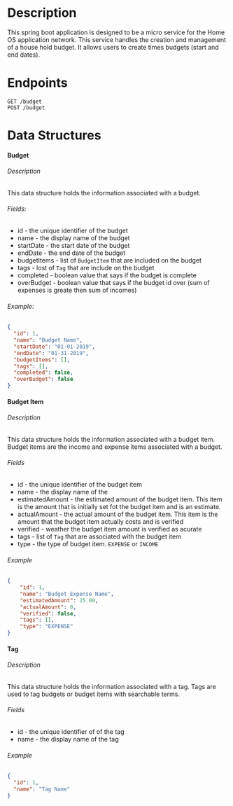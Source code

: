 # Description
This spring boot application is designed to be a micro service for the Home OS application network. This service handles
the creation and management of a house hold budget. It allows users to create times budgets (start and end dates). 


# Endpoints
```
GET /budget
POST /budget
```

# Data Structures
#### Budget
###### Description
This data structure holds the information associated with a budget.
###### Fields:
* id - the unique identifier of the budget
* name - the display name of the budget
* startDate - the start date of the budget
* endDate - the end date of the budget
* budgetItems - list of ```BudgetItem``` that are included on the budget
* tags - lost of ```Tag``` that are include on the budget
* completed - boolean value that says if the budget is complete
* overBudget - boolean value that says if the budget id over (sum of expenses is greate then sum of incomes)
###### Example:
```json
{
  "id": 1,
  "name": "Budget Name",
  "startDate": "01-01-2019",
  "endDate": "01-31-2019",
  "budgetItems": [],
  "tags": [],
  "completed": false,
  "overBudget": false
}
```
#### Budget Item
###### Description
This data structure holds the information associated with a budget item. Budget items are the income and expense items associated with a budget.
###### Fields
* id - the unique identifier of the budget item
* name - the display name of the 
* estimatedAmount - the estimated amount of the budget item. This item is the amount that is initially set 
fot the budget item and is an estimate.
* actualAmount - the actual amount of the budget item. This item is the amount that the budget item actually costs and is verified
* verified - weather the budget item amount is verified as acurate
* tags - list of ```Tag``` that are associated with the budget item
* type - the type of budget item. ```EXPENSE``` or ```INCOME```
###### Example
```json
{
    "id": 1,
    "name": "Budget Expense Name",
    "estimatedAmount": 25.00,
    "actualAmount": 0,
    "verified": false,
    "tags": [],
    "type": "EXPENSE"
}
```

#### Tag
###### Description
This data structure holds the information associated with a tag. Tags are used to tag budgets or budget items with searchable terms.
###### Fields
  * id - the unique identifier of of the tag
  * name - the display name of the tag
###### Example
```json
{
  "id": 1,
  "name": "Tag Name"
}
```